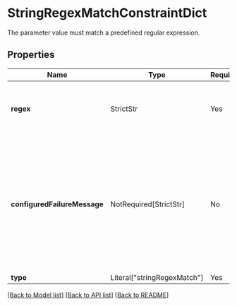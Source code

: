 # StringRegexMatchConstraintDict

The parameter value must match a predefined regular expression.


## Properties
| Name | Type | Required | Description |
| ------------ | ------------- | ------------- | ------------- |
**regex** | StrictStr | Yes | The regular expression configured in the **Ontology Manager**. |
**configuredFailureMessage** | NotRequired[StrictStr] | No | The message indicating that the regular expression was not matched. This is configured per parameter in the **Ontology Manager**.  |
**type** | Literal["stringRegexMatch"] | Yes | None |


[[Back to Model list]](../../../../README.md#models-v1-link) [[Back to API list]](../../../../README.md#apis-v1-link) [[Back to README]](../../../../README.md)
